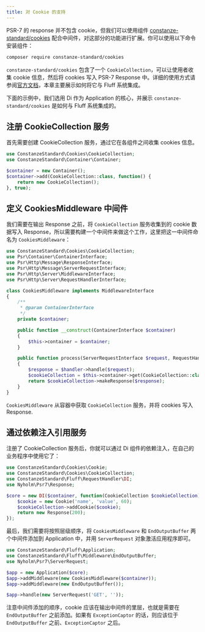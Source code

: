 ```yaml
---
title: 对 Cookie 的支持
---
```


PSR-7 的 response  并不包含 cookie，但我们可以使用组件 [constanze-standard/cookies](https://github.com/constanze-standard/cookies) 配合中间件，对这部分的功能进行扩展。你可以使用以下命令安装组件：
```sh
composer require constanze-standard/cookies
```

`constanze-standard/cookies` 包含了一个 `CookieCollection`，可以让使用者收集 cookie 信息，然后将 cookies 写入 PSR-7 Response 中。详细的使用方式请参阅[官方文档](https://github.com/constanze-standard/cookies/blob/master/README.md)，本章主要展示如何将它与 Fluff 系统集成。

下面的示例中，我们选用 Di 作为 Application 的核心，并展示 `constanze-standard/cookies` 是如何与 Fluff 系统集成的。

## 注册 CookieCollection 服务
首先需要创建 CookieCollection 服务，通过它在各组件之间收集 cookies 信息。
```php
use ConstanzeStandard\Cookies\CookieCollection;
use ConstanzeStandard\Container\Container;

$container = new Container();
$container->add(CookieCollection::class, function() {
    return new CookieCollection();
}, true);
```

## 定义 CookiesMiddleware 中间件
我们需要在输出 Response 之前，将 `CookieCollection` 服务收集到的 cookie 数据写入 Response，所以需要构建一个中间件来做这个工作，这里把这一中间件命名为 `CookiesMiddleware`：
```php
use ConstanzeStandard\Cookies\CookieCollection;
use Psr\Container\ContainerInterface;
use Psr\Http\Message\ResponseInterface;
use Psr\Http\Message\ServerRequestInterface;
use Psr\Http\Server\MiddlewareInterface;
use Psr\Http\Server\RequestHandlerInterface;

class CookiesMiddleware implements MiddlewareInterface
{
    /**
     * @param ContainerInterface
     */
    private $container;

    public function __construct(ContainerInterface $container)
    {
        $this->container = $container;
    }

    public function process(ServerRequestInterface $request, RequestHandlerInterface $handler): ResponseInterface
    {
        $response = $handler->handle($request);
        $cookieCollection = $this->container->get(CookieCollection::class);
        return $cookieCollection->makeResponse($response);
    }
}
```
`CookiesMiddleware` 从容器中获取 `CookieCollection` 服务，并将 cookies 写入 Response.

## 通过依赖注入引用服务
注册了 CookieCollection 服务后，你就可以通过 Di 组件的依赖注入，在自己的业务程序中使用它了：
```php
use ConstanzeStandard\Cookies\Cookie;
use ConstanzeStandard\Cookies\CookieCollection;
use ConstanzeStandard\Fluff\RequestHandler\DI;
use Nyholm\Psr7\Response;

$core = new DI($container, function(CookieCollection $cookieCollection) {
    $cookie = new Cookie('name', 'value', 60);
    $cookieCollection->addCookie($cookie);
    return new Response(200);
});
```


最后，我们需要将按照层级顺序，将 `CookiesMiddleware` 和 `EndOutputBuffer` 两个中间件添加到 Application 中，并用 `ServerRequest` 对象激活应用程序即可。
```php
use ConstanzeStandard\Fluff\Application;
use ConstanzeStandard\Fluff\Middleware\EndOutputBuffer;
use Nyholm\Psr7\ServerRequest;

$app = new Application($core);
$app->addMiddleware(new CookiesMiddleware($container));
$app->addMiddleware(new EndOutputBuffer());

$app->handle(new ServerRequest('GET', ''));
```
注意中间件添加的顺序，cookie 应该在输出中间件的里层，也就是需要在 `EndOutputBuffer` 之前添加。如果有 `ExceptionCaptor` 的话，则应该位于 `EndOutputBuffer` 之前、`ExceptionCaptor` 之后。
